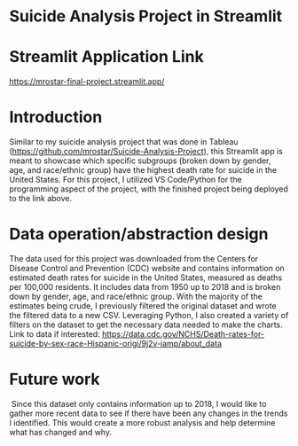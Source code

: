 # Suicide Analysis Project in Streamlit

# Streamlit Application Link
https://mrostar-final-project.streamlit.app/

# Introduction
Similar to my suicide analysis project that was done in Tableau (https://github.com/mrostar/Suicide-Analysis-Project), this Streamlit app is meant to showcase which specific subgroups (broken down by gender, age, and race/ethnic group) have the highest death rate for suicide in the United States. For this project, I utilized VS Code/Python for the programming aspect of the project, with the finished project being deployed to the link above. 

# Data operation/abstraction design
The data used for this project was downloaded from the Centers for Disease Control and Prevention (CDC) website and contains information on estimated death rates for suicide in the United States, measured as deaths per 100,000 residents. It includes data from 1950 up to 2018 and is broken down by gender, age, and race/ethnic group. With the majority of the estimates being crude, I previously filtered the original dataset and wrote the filtered data to a new CSV. Leveraging Python, I also created a variety of filters on the dataset to get the necessary data needed to make the charts. 
Link to data if interested: https://data.cdc.gov/NCHS/Death-rates-for-suicide-by-sex-race-Hispanic-origi/9j2v-jamp/about_data

 # Future work
 Since this dataset only contains information up to 2018, I would like to gather more recent data to see if there have been any changes in the trends I identified. This would create a more robust analysis and help determine what has changed and why. 
